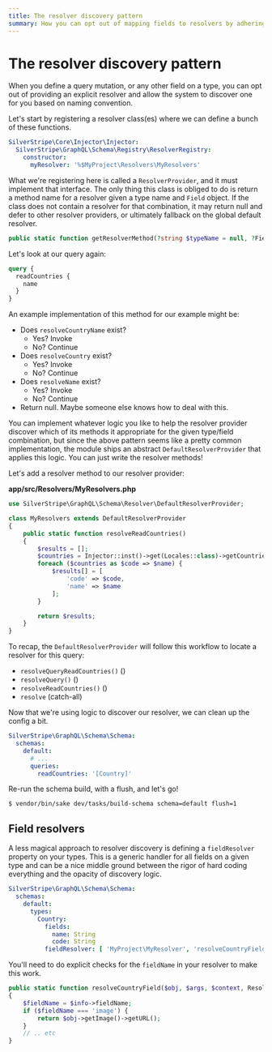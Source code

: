 ```yaml
---
title: The resolver discovery pattern
summary: How you can opt out of mapping fields to resolvers by adhering to naming conventions
---
```


# The resolver discovery pattern

When you define a query mutation, or any other field on a type, you can opt out of providing
an explicit resolver and allow the system to discover one for you based on naming convention.

Let's start by registering a resolver class(es) where we can define a bunch of these functions.

```yaml
SilverStripe\Core\Injector\Injector:
  SilverStripe\GraphQL\Schema\Registry\ResolverRegistry:
    constructor:
      myResolver: '%$MyProject\Resolvers\MyResolvers'
```

What we're registering here is called a `ResolverProvider`, and it must implement that interface.
The only thing this class is obliged to do is return a method name for a resolver given a type name and
`Field` object. If the class does not contain a resolver for that combination, it may return null and
defer to other resolver providers, or ultimately fallback on the global default resolver.

```php
public static function getResolverMethod(?string $typeName = null, ?Field $field = null): ?string;
```

Let's look at our query again:

```graphql
query {
  readCountries {
    name
  }
}
```

An example implementation of this method for our example might be:

* Does `resolveCountryName` exist?
  * Yes? Invoke
  * No? Continue
* Does `resolveCountry` exist?
  * Yes? Invoke
  * No? Continue
* Does `resolveName` exist?
  * Yes? Invoke
  * No? Continue
* Return null. Maybe someone else knows how to deal with this.

You can implement whatever logic you like to help the resolver provider discover which of its methods
it appropriate for the given type/field combination, but since the above pattern seems like a pretty common
implementation, the module ships an abstract `DefaultResolverProvider` that applies this logic. You can just
write the resolver methods!

Let's add a resolver method to our resolver provider:

**app/src/Resolvers/MyResolvers.php**
```php
use SilverStripe\GraphQL\Schema\Resolver\DefaultResolverProvider;

class MyResolvers extends DefaultResolverProvider
{
    public static function resolveReadCountries()
    {
        $results = [];
        $countries = Injector::inst()->get(Locales::class)->getCountries();
        foreach ($countries as $code => $name) {
            $results[] = [
                'code' => $code,
                'name' => $name
            ];
        }

        return $results;
    }
}
```

To recap, the `DefaultResolverProvider` will follow this workflow to locate a resolver
for this query:

* `resolveQueryReadCountries()` (<typeName><fieldName>)
* `resolveQuery()` (<typeName>)
* `resolveReadCountries()` (<fieldName>)
* `resolve` (catch-all)


Now that we're using logic to discover our resolver, we can clean up the config a bit.

```yml
SilverStripe\GraphQL\Schema\Schema:
  schemas:
    default:
      # ...
      queries:
        readCountries: '[Country]'
```

Re-run the schema build, with a flush, and let's go!

`$ vendor/bin/sake dev/tasks/build-schema schema=default flush=1`


## Field resolvers

A less magical approach to resolver discovery is defining a `fieldResolver` property on your
types. This is a generic handler for all fields on a given type and can be a nice middle
ground between the rigor of hard coding everything and the opacity of discovery logic.

```yml
SilverStripe\GraphQL\Schema\Schema:
  schemas:
    default:
      types:
        Country:
          fields:
            name: String
            code: String
          fieldResolver: [ 'MyProject\MyResolver', 'resolveCountryField' ]
```

You'll need to do explicit checks for the `fieldName` in your resolver to make this work.

```php
public static function resolveCountryField($obj, $args, $context, ResolveInfo $info)
{
    $fieldName = $info->fieldName;
    if ($fieldName === 'image') {
        return $obj->getImage()->getURL();
    }
    // .. etc
}
```
